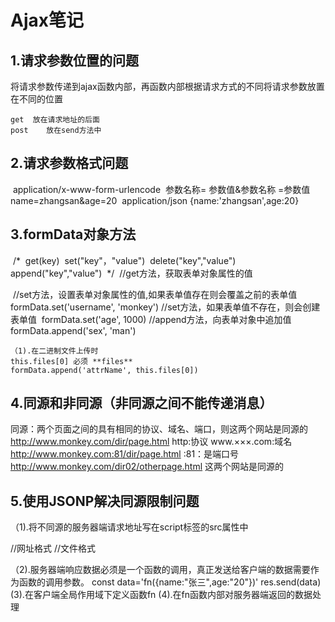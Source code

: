 # 						Ajax笔记

## 1.请求参数位置的问题

​    将请求参数传递到ajax函数内部，再函数内部根据请求方式的不同将请求参数放置在不同的位置

    get  放在请求地址的后面
    post 	放在send方法中
## 2.请求参数格式问题

​    application/x-www-form-urlencode
​        参数名称= 参数值&参数名称 =参数值
​        name=zhangsan&age=20
​    application/json
​        {name:'zhangsan',age:20}

## 3.formData对象方法

​        /*
​        get(key)
​        set("key"，"value")
​        delete("key","value")
​        append("key","value")
​        */
​    //get方法，获取表单对象属性的值
   
​    //set方法，设置表单对象属性的值,如果表单值存在则会覆盖之前的表单值
​    formData.set('username', 'monkey')
​    //set方法，如果表单值不存在，则会创建表单值
​    formData.set('age', 1000)
​    //append方法，向表单对象中追加值
​    formData.append('sex', 'man')

    （1).在二进制文件上传时
    this.files[0] 必须 **files**
    formData.append('attrName', this.files[0])

## 4.同源和非同源（非同源之间不能传递消息）

同源：两个页面之间的具有相同的协议、域名、端口，则这两个网站是同源的
http://www.monkey.com/dir/page.html
http:协议
www.×××.com:域名
http://www.monkey.com:81/dir/page.html
:81：是端口号
http://www.monkey.com/dir02/otherpage.html
这两个网站是同源的

## 5.使用JSONP解决同源限制问题

（1).将不同源的服务器端请求地址写在script标签的src属性中

<script src="www.example.com"></script>  //网址格式
<script src="https://cdn.bootcss.com/jquery/3.3.1/jquery.min.js"></script> //文件格式
（2).服务器端响应数据必须是一个函数的调用，真正发送给客户端的数据需要作为函数的调用参数。
const data='fn({name:"张三",age:"20"})'
res.send(data)
(3).在客户端全局作用域下定义函数fn
(4).在fn函数内部对服务器端返回的数据处理